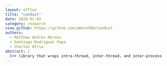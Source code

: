 ```yaml
---
layout: efflux
title: "conduit"
date: 2020-01-01
category: research
view_github: https://github.com/mmore500/conduit
authors:
  - Matthew Andres Moreno
  - Santiago Rodriguez Papa
  - Charles Ofria
abstract: |
  C++ library that wraps intra-thread, inter-thread, and inter-process communication in a uniform, modular, object-oriented interface, with a focus on asynchronous high-performance computing applications.
---
```

